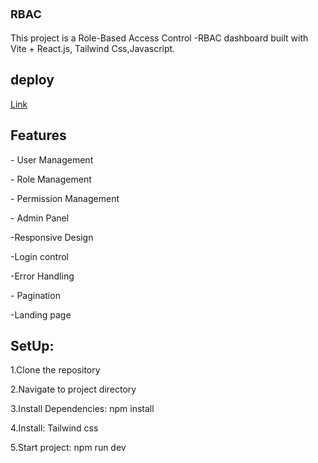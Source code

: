 # <span style="font-size: large;">RBAC</span>

This project is a Role-Based Access Control -RBAC dashboard built with Vite + React.js, Tailwind Css,Javascript.

## deploy

[Link](https://rbac-sandy-ten.vercel.app/)


## Features 


 \- User Management
 
 \- Role Management
 
 \- Permission Management
 
 \- Admin Panel
 
 \-Responsive Design
 
 \-Login control
 
 \-Error Handling
 
 \- Pagination
 
 \-Landing page



 ## SetUp:



 1.Clone the repository
 
 2.Navigate to  project directory

 3.Install Dependencies: npm install

 4.Install: Tailwind css

 5.Start project: npm run dev

